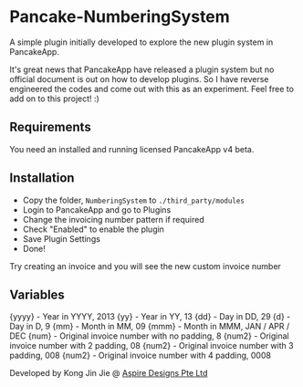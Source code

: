 Pancake-NumberingSystem
=======================

A simple plugin initially developed to explore the new plugin system in PancakeApp.

It's great news that PancakeApp have released a plugin system but no official document is out on how to develop plugins. So I have reverse engineered the codes and come out with this as an experiment. Feel free to add on to this project! :)

Requirements
------------

You need an installed and running licensed PancakeApp v4 beta.

Installation
------------

- Copy the folder, <code>NumberingSystem</code> to <code>./third_party/modules</code>
- Login to PancakeApp and go to Plugins
- Change the invoicing number pattern if required
- Check "Enabled" to enable the plugin
- Save Plugin Settings
- Done!

Try creating an invoice and you will see the new custom invoice number

Variables
---------

{yyyy} - Year in YYYY, 2013
{yy} - Year in YY, 13
{dd} - Day in DD, 29
{d} - Day in D, 9
{mm} - Month in MM, 09
{mmm} - Month in MMM, JAN / APR / DEC
{num} - Original invoice number with no padding, 8
{num2} - Original invoice number with 2 padding, 08
{num2} - Original invoice number with 3 padding, 008
{num2} - Original invoice number with 4 padding, 0008

Developed by Kong Jin Jie @ [Aspire Designs Pte Ltd](http://www.aspiredesigns.com.sg)